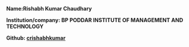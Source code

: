 **Name:Rishabh Kumar Chaudhary**

**Institution/company: BP PODDAR INSTITUTE OF MANAGEMENT AND TECHNOLOGY**


**Github: [crishabhkumar](https://github.com/crishabhkumar)**
